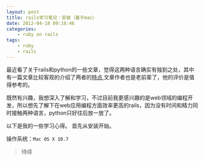 ```yaml
--- 
layout: post
title: rails学习笔记：安装（基于mac）
date: 2012-04-18 09:16:46
categories:
    - ruby on rails
tags:
    - ruby
    - rails 
---
```

最近看了关于rails和python的一些文章，觉得这两种语言确实有独到之处，其中有一篇文章比较客观的介绍了两者的[特点](http://robbin.iteye.com/blog/444015),文章作者也是老前辈了，他的评价是值得参考的。

既然有兴趣，我想深入了解和学习，不过目前我更感兴趣的是web领域的编程开发，所以想先了解下在web应用编程方面效率更高的rails，因为没有时间和精力同时接触两种语言，python只好往后放一放了。

以下是我的一些学习心得。
首先从安装开始。

<label>操作系统</label>：`Mac OS X 10.7`

>待续